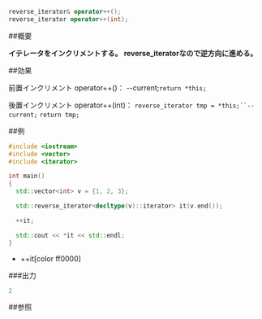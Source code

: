 ```cpp
reverse_iterator& operator++();
reverse_iterator operator++(int);
```

##概要

<b>イテレータをインクリメントする。</b>
<b>reverse_iteratorなので逆方向に進める。</b>


##効果

前置インクリメント operator++()：
--current;`return *this;`

後置インクリメント operator++(int)：
`reverse_iterator tmp = *this;``--current;`
`return tmp;`



##例

```cpp
#include <iostream>
#include <vector>
#include <iterator>

int main()
{
  std::vector<int> v = {1, 2, 3};

  std::reverse_iterator<decltype(v)::iterator> it(v.end());

  ++it;

  std::cout << *it << std::endl;
}
```
* ++it[color ff0000]

###出力

```cpp
2
```

##参照


